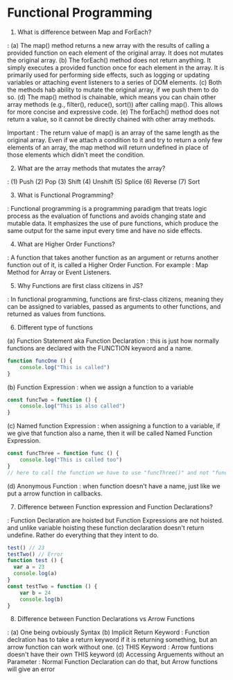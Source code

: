 # Functional Programming

1. What is difference between Map and ForEach?

: (a) The map() method returns a new array with the results of calling a provided function on each element of the original array. It does not mutates the original array.
(b) The forEach() method does not return anything. It simply executes a provided function once for each element in the array. It is primarily used for performing side effects, such as logging or updating variables or attaching event listeners to a series of DOM elements.
(c) Both the methods hab ability to mutate the original array, if we push them to do so.
(d) The map() method is chainable, which means you can chain other array methods (e.g., filter(), reduce(), sort()) after calling map(). This allows for more concise and expressive code.
(e) The forEach() method does not return a value, so it cannot be directly chained with other array methods.

Important : The return value of map() is an array of the same length as the original array. Even if we attach a condition to it and try to return a only few elements of an array, the map method will return undefined in place of those elements which didn't meet the condition.

2. What are the array methods that mutates the array?

: (1) Push (2) Pop (3) Shift (4) Unshift (5) Splice (6) Reverse (7) Sort

3. What is Functional Programming?

: Functional programming is a programming paradigm that treats logic process as the evaluation of functions and avoids changing state and mutable data. It emphasizes the use of pure functions, which produce the same output for the same input every time and have no side effects.

4. What are Higher Order Functions?

: A function that takes another function as an argument or returns another function out of it, is called a Higher Order Function. For example : Map Method for Array or Event Listeners.

5. Why Functions are first class citizens in JS?

: In functional programming, functions are first-class citizens, meaning they can be assigned to variables, passed as arguments to other functions, and returned as values from functions.

6. Different type of functions

(a) Function Statement aka Function Declaration : this is just how normally functions are declared with the FUNCTION keyword and a name.
```js
function funcOne () {
    console.log("This is called")
}
```
(b) Function Expression : when we assign a function to a variable
```js
const funcTwo = function () {
    console.log("This is also called")
}
```
(c) Named function Expression : when assigning a function to a variable, if we give that function also a name, then it will be called Named Function Expression.
```js
const funcThree = function func () {
    console.log("This is called too")
}
// here to call the function we have to use "funcThree()" and not "func()"
```
(d) Anonymous Function : when function doesn't have a name, just like we put a arrow function in callbacks.


7. Difference between Function expression and Function Declarations?

: Function Declaration are hoisted but Function Expressions are not hoisted. and unlike variable hoisting these function declaration doesn't return undefine. Rather do everything that they intent to do.
```js
test() // 23
testTwo() // Error
function test () {
  var a = 23
  console.log(a)
}
const testTwo = function () {
    var b = 24
    console.log(b)
}
```

8. Difference between Function Declarations vs Arrow Functions

: (a) One being ovbiously Syntax
(b) Implicit Return Keyword : Function declration has to take a return keyword if it is returning something, but an arrow function can work without one.
(c) THIS Keyword : Arrow funtions doesn't have their own THIS keyword
(d) Accessing Arguements without an Parameter : Normal Function Declaration can do that, but Arrow functions will give an error